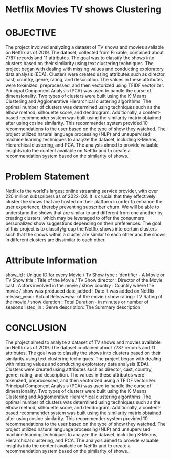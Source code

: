 # Netflix Movies TV shows Clustering
# OBJECTIVE
The project involved analyzing a dataset of TV shows and movies available on Netflix as of 2019. The dataset, collected from Flixable, contained about 7787 records and 11 attributes. The goal was to classify the shows into clusters based on their similarity using text clustering techniques.
The project began with dealing with missing values and conducting exploratory data analysis (EDA). Clusters were created using attributes such as director, cast, country, genre, rating, and description. The values in these attributes were tokenized, preprocessed, and then vectorized using TFIDF vectorizer. Principal Component Analysis (PCA) was used to handle the curse of dimensionality.
Two types of clusters were built using the K-Means Clustering and Agglomerative Hierarchical clustering algorithms. The optimal number of clusters was determined using techniques such as the elbow method, silhouette score, and dendrogram. Additionally, a content-based recommender system was built using the similarity matrix obtained after using cosine similarity. This recommender system provided 10 recommendations to the user based on the type of show they watched.
The project utilized natural language processing (NLP) and unsupervised machine learning techniques to analyze the dataset, including K-Means, Hierarchical clustering, and PCA. The analysis aimed to provide valuable insights into the content available on Netflix and to create a recommendation system based on the similarity of shows.

# Problem Statement
Netflix is the world's largest online streaming service provider, with over 220 million subscribers as of 2022-Q2. It is crucial that they effectively cluster the shows that are hosted on their platform in order to enhance the user experience, thereby preventing subscriber churn.
We will be able to understand the shows that are similar to and different from one another by creating clusters, which may be leveraged to offer the consumers personalized show suggestions depending on their preferences.
The goal of this project is to classify/group the Netflix shows into certain clusters such that the shows within a cluster are similar to each other and the shows in different clusters are dissimilar to each other.

# Attribute Information

show_id : Unique ID for every Movie / Tv Show
type : Identifier - A Movie or TV Show
title : Title of the Movie / Tv Show
director : Director of the Movie
cast : Actors involved in the movie / show
country : Country where the movie / show was produced
date_added : Date it was added on Netflix
release_year : Actual Releaseyear of the movie / show
rating : TV Rating of the movie / show
duration : Total Duration - in minutes or number of seasons
listed_in : Genre
description: The Summary description




# CONCLUSION
The project aimed to analyze a dataset of TV shows and movies available on Netflix as of 2019. The dataset contained about 7787 records and 11 attributes. The goal was to classify the shows into clusters based on their similarity using text clustering techniques.
The project began with dealing with missing values and conducting exploratory data analysis (EDA). Clusters were created using attributes such as director, cast, country, genre, rating, and description. The values in these attributes were tokenized, preprocessed, and then vectorized using a TFIDF vectorizer. Principal Component Analysis (PCA) was used to handle the curse of dimensionality.
Two types of clusters were built using the K-Means Clustering and Agglomerative Hierarchical clustering algorithms. The optimal number of clusters was determined using techniques such as the elbow method, silhouette score, and dendrogram. Additionally, a content-based recommender system was built using the similarity matrix obtained after using cosine similarity. This recommender system provided 10 recommendations to the user based on the type of show they watched.
The project utilized natural language processing (NLP) and unsupervised machine learning techniques to analyze the dataset, including K-Means, Hierarchical clustering, and PCA. The analysis aimed to provide valuable insights into the content available on Netflix and to create a recommendation system based on the similarity of shows.

